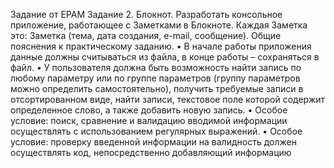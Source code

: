 Задание от EPAM
Задание 2. Блокнот. Разработать консольное приложение, работающее с Заметками
в Блокноте. Каждая Заметка это: Заметка (тема, дата создания, e-mail, сообщение). 
Общие пояснения к практическому заданию.
• В начале работы приложения данные должны считываться из файла, в конце
работы – сохраняться в файл.
• У пользователя должна быть возможность найти запись по любому параметру 
или по группе параметров (группу параметров можно определить 
самостоятельно), получить требуемые записи в отсортированном виде, найти 
записи, текстовое поле которой содержит определенное слово, а также 
добавить новую запись.
• Особое условие: поиск, сравнение и валидацию вводимой информации 
осуществлять с использованием регулярных выражений.
• Особое условие: проверку введенной информации на валидность должен 
осуществлять код, непосредственно добавляющий информацию
